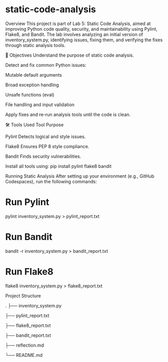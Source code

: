 # static-code-analysis
Overview
This project is part of Lab 5: Static Code Analysis, aimed at improving Python code quality, security, and maintainability using Pylint, Flake8, and Bandit.
The lab involves analyzing an initial version of inventory_system.py, identifying issues, fixing them, and verifying the fixes through static analysis tools.

🎯 Objectives
Understand the purpose of static code analysis.

Detect and fix common Python issues:

Mutable default arguments

Broad exception handling

Unsafe functions (eval)

File handling and input validation

Apply fixes and re-run analysis tools until the code is clean.

🛠️ Tools Used       Tool	Purpose

Pylint	Detects logical and style issues.

Flake8	Ensures PEP 8 style compliance.

Bandit	Finds security vulnerabilities.


Install all tools using:
pip install pylint flake8 bandit

Running Static Analysis
After setting up your environment (e.g., GitHub Codespaces), run the following commands:
# Run Pylint
pylint inventory_system.py > pylint_report.txt

# Run Bandit
bandit -r inventory_system.py > bandit_report.txt

# Run Flake8
flake8 inventory_system.py > flake8_report.txt


Project Structure

.
├── inventory_system.py        

├── pylint_report.txt           

├── flake8_report.txt           

├── bandit_report.txt           

├── reflection.md               

└── README.md                   
